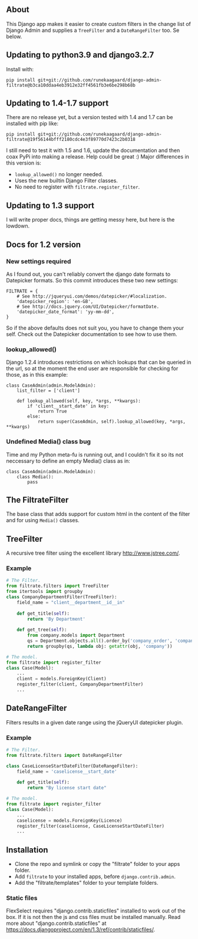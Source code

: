 ## About ##
This Django app makes it easier to create custom filters in the change list of
Django Admin and supplies a `TreeFilter` and a `DateRangeFilter` too. Se below.

## Updating to python3.9 and django3.2.7

Install with:

    pip install git+git://github.com/runekaagaard/django-admin-filtrate@b3ca10ddaa4eb3912e32ff4561fb3e6be298b68b

## Updating to 1.4-1.7 support ##

There are no release yet, but a version tested with 1.4 and 1.7 can be installed with pip like:

    pip install git+git://github.com/runekaagaard/django-admin-filtrate@19f56144bfff2180cdc4e3f89770d7423c2b0318

I still need to test it with 1.5 and 1.6, update the documentation and then coax PyPi into making a release. Help could be great :)
Major differences in this version is:

- `lookup_allowed()` no longer needed.
- Uses the new builtin Django Filter classes.
- No need to register with `filtrate.register_filter`.

## Updating to 1.3 support ##
I will write proper docs, things are getting messy here, but here is the
lowdown.

## Docs for 1.2 version ##

### New settings required ###
As I found out, you can't reliably convert the django date formats to
Datepicker formats. So this commit introduces these two new settings:

    FILTRATE = {
		# See http://jqueryui.com/demos/datepicker/#localization.
		'datepicker_region': 'en-GB',
		# See http://docs.jquery.com/UI/Datepicker/formatDate.
		'datepicker_date_format': 'yy-mm-dd',
	}

So if the above defaults does not suit you, you have to change them your self. 
Check out the Datepicker documentation to see how to use them.

### lookup_allowed() ###
Django 1.2.4 introduces restrictions on which lookups that can be queried
in the url, so at the moment the end user are responsible for
checking for those, as in this example:

    class CaseAdmin(admin.ModelAdmin):
		list_filter = ['client']
	
		def lookup_allowed(self, key, *args, **kwargs):
			if 'client__start_date' in key:
				return True
			else:
				return super(CaseAdmin, self).lookup_allowed(key, *args, **kwargs)

### Undefined Media() class bug ###
Time and my Python meta-fu is running out, and I couldn't fix it
so its not neccessary to define an empty Media() class as in:

    class CaseAdmin(admin.ModelAdmin):
		class Media():
			pass
			
## The FiltrateFilter ##
The base class that adds support for custom html in the content of the filter
and for using `Media()` classes.

## TreeFilter ##
A recursive tree filter using the excellent library http://www.jstree.com/. 

### Example ###
```python
# The Filter.
from filtrate.filters import TreeFilter
from itertools import groupby
class CompanyDepartmentFilter(TreeFilter):
    field_name = "client__department__id__in"
    
    def get_title(self):
        return 'By Department'
    
    def get_tree(self):
        from company.models import Department
        qs = Department.objects.all().order_by('company_order', 'company')
        return groupby(qs, lambda obj: getattr(obj, 'company'))

# The model.
from filtrate import register_filter
class Case(Model):
    ...
    client = models.ForeignKey(Client)
    register_filter(client, CompanyDepartmentFilter)
	...
```

## DateRangeFilter ##
Filters results in a given date range using the jQueryUI datepicker plugin.

### Example ###
```python
# The Filter.
from filtrate.filters import DateRangeFilter

class CaseLicenseStartDateFilter(DateRangeFilter):
    field_name = 'caselicense__start_date'
    
    def get_title(self):
        return "By license start date"

# The model.
from filtrate import register_filter
class Case(Model):
	...
    caselicense = models.ForeignKey(Licence)
    register_filter(caselicense, CaseLicenseStartDateFilter)
	...
```

## Installation ##

* Clone the repo and symlink or copy the "filtrate" folder to your apps folder.
* Add `filtrate` to your installed apps, before `django.contrib.admin`.
* Add the "filtrate/templates" folder to your template folders.

### Static files ###

FlexSelect requires "django.contrib.staticfiles" installed to work out of the 
box. If it is not then the js and css files must be installed manually. 
Read more about "django.contrib.staticfiles" at 
https://docs.djangoproject.com/en/1.3/ref/contrib/staticfiles/.